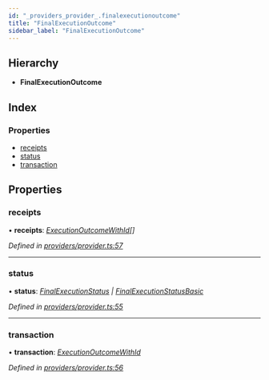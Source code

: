 ```yaml
---
id: "_providers_provider_.finalexecutionoutcome"
title: "FinalExecutionOutcome"
sidebar_label: "FinalExecutionOutcome"
---
```


## Hierarchy

* **FinalExecutionOutcome**

## Index

### Properties

* [receipts](_providers_provider_.finalexecutionoutcome.md#receipts)
* [status](_providers_provider_.finalexecutionoutcome.md#status)
* [transaction](_providers_provider_.finalexecutionoutcome.md#transaction)

## Properties

###  receipts

• **receipts**: *[ExecutionOutcomeWithId](_providers_provider_.executionoutcomewithid.md)[]*

*Defined in [providers/provider.ts:57](https://github.com/nearprotocol/nearlib/blob/f222a4e/src.ts/providers/provider.ts#L57)*

___

###  status

• **status**: *[FinalExecutionStatus](../classes/_providers_provider_.finalexecutionstatus.md) | [FinalExecutionStatusBasic](../enums/_providers_provider_.finalexecutionstatusbasic.md)*

*Defined in [providers/provider.ts:55](https://github.com/nearprotocol/nearlib/blob/f222a4e/src.ts/providers/provider.ts#L55)*

___

###  transaction

• **transaction**: *[ExecutionOutcomeWithId](_providers_provider_.executionoutcomewithid.md)*

*Defined in [providers/provider.ts:56](https://github.com/nearprotocol/nearlib/blob/f222a4e/src.ts/providers/provider.ts#L56)*
